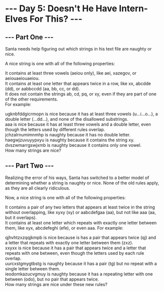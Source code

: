 # --- Day 5: Doesn't He Have Intern-Elves For This? ---
## --- Part One ---
Santa needs help figuring out which strings in his text file are naughty or nice.

A nice string is one with all of the following properties:

It contains at least three vowels (aeiou only), like aei, xazegov, or aeiouaeiouaeiou.\
It contains at least one letter that appears twice in a row, like xx, abcdde (dd), or aabbccdd (aa, bb, cc, or dd).\
It does not contain the strings ab, cd, pq, or xy, even if they are part of one of the other requirements.\
For example:

ugknbfddgicrmopn is nice because it has at least three vowels (u...i...o...), a double letter (...dd...), and none of the disallowed substrings.\
aaa is nice because it has at least three vowels and a double letter, even though the letters used by different rules overlap.\
jchzalrnumimnmhp is naughty because it has no double letter.\
haegwjzuvuyypxyu is naughty because it contains the string xy.\
dvszwmarrgswjxmb is naughty because it contains only one vowel.\
How many strings are nice?

## --- Part Two ---
Realizing the error of his ways, Santa has switched to a better model of determining whether a string is naughty or nice. None of the old rules apply, as they are all clearly ridiculous.

Now, a nice string is one with all of the following properties:

It contains a pair of any two letters that appears at least twice in the string without overlapping, like xyxy (xy) or aabcdefgaa (aa), but not like aaa (aa, but it overlaps).\
It contains at least one letter which repeats with exactly one letter between them, like xyx, abcdefeghi (efe), or even aaa.
For example:

qjhvhtzxzqqjkmpb is nice because is has a pair that appears twice (qj) and a letter that repeats with exactly one letter between them (zxz).\
xxyxx is nice because it has a pair that appears twice and a letter that repeats with one between, even though the letters used by each rule overlap.\
uurcxstgmygtbstg is naughty because it has a pair (tg) but no repeat with a single letter between them.\
ieodomkazucvgmuy is naughty because it has a repeating letter with one between (odo), but no pair that appears twice.\
How many strings are nice under these new rules?